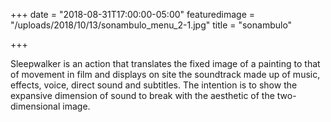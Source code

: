 +++
date = "2018-08-31T17:00:00-05:00"
featuredimage = "/uploads/2018/10/13/sonambulo_menu_2-1.jpg"
title = "sonambulo"

+++

Sleepwalker is an action that translates the fixed image of a painting to that of movement in film and displays on site the soundtrack made up of music, effects, voice, direct sound and subtitles. The intention is to show the expansive dimension of sound to break with the aesthetic of the two-dimensional image.